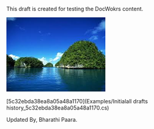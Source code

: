  
 This draft is created for testing the DocWokrs content. 
 
 
 ![](Images/test44_5c32eba738ea8a05a48a1166.jpeg) 
 
 [5c32ebda38ea8a05a48a1170](Examples/Initialall drafts history_5c32ebda38ea8a05a48a1170.cs) 
 
 Updated  By, 
 Bharathi  Paara. 
 
 

